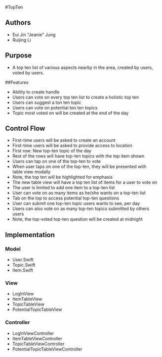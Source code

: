 #TopTen

## Authors
* Eui Jin "Jeanie" Jung
* Ruijing Li 

## Purpose
* A top ten list of various aspects nearby in the area, created by users,   
voted by users.

##Features
* Ability to create handle
* Users can vote on every top ten list to create a holistic top ten
* Users can suggest a ton ten topic
* Users can vote on potential ton ten topics
* Topic most voted on will be created at the end of the day 

## Control Flow
* First-time users will be asked to create an account
* First-time users will be asked to provide access to location
* First row: New top-ten topic of the day
* Rest of the rows will have top-ten topics with the top item shown
* Users can tap on one of the top-ten to vote
* When user taps on one of the top-ten, they will be presented with  
table view modally
* Note, the top ten will be highlighted for emphasis
* The new table view will have a top ten list of items for a user to vote on
* The user is limited to add one item to a top-ten list
* User can vote on as many items as he/she wants on a top-ten list
* Tab on the top to access potential top-ten questions
* User can submit one top-ten topic users wants to see, per day
* Users can also vote on as many top-ten topics submitted by others users 
* Note, the top-voted top-ten question will be created at midnight

## Implementation

### Model
* User.Swift
* Topic.Swift
* Item.Swift

### View
* LogInView
* ItemTableView
* TopicTableView
* PotentialTopicTableView

### Controller
* LogInViewController
* ItemTableViewController
* TopicTableViewController
* PotentialTopicTableViewController
